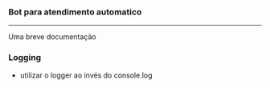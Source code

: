 ### Bot para atendimento automatico
--- 
Uma breve documentação

### Logging

- utilizar o logger ao invés do console.log